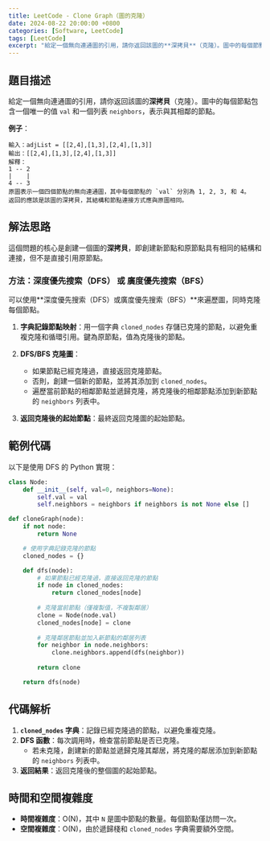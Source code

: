 ```yaml
---
title: LeetCode - Clone Graph（圖的克隆）
date: 2024-08-22 20:00:00 +0800
categories: [Software, LeetCode]
tags: [LeetCode] 
excerpt: "給定一個無向連通圖的引用，請你返回該圖的**深拷貝**（克隆）。圖中的每個節點包含一個唯一的值 `val` 和一個列表 `neighbors`，表示與其相鄰的節點"
---
```


## 題目描述
給定一個無向連通圖的引用，請你返回該圖的**深拷貝**（克隆）。圖中的每個節點包含一個唯一的值 `val` 和一個列表 `neighbors`，表示與其相鄰的節點。

**例子**：

```
輸入：adjList = [[2,4],[1,3],[2,4],[1,3]]
輸出：[[2,4],[1,3],[2,4],[1,3]]
解釋：
1 -- 2
|    |
4 -- 3
原圖表示一個四個節點的無向連通圖，其中每個節點的 `val` 分別為 1, 2, 3, 和 4。
返回的應該是該圖的深拷貝，其結構和節點連接方式應與原圖相同。
```

## 解法思路
這個問題的核心是創建一個圖的**深拷貝**，即創建新節點和原節點具有相同的結構和連接，但不是直接引用原節點。

### 方法：深度優先搜索（DFS） 或 廣度優先搜索（BFS）
可以使用**深度優先搜索（DFS）或廣度優先搜索（BFS）**來遍歷圖，同時克隆每個節點。

1. **字典記錄節點映射**：用一個字典 `cloned_nodes` 存儲已克隆的節點，以避免重複克隆和循環引用。鍵為原節點，值為克隆後的節點。

2. **DFS/BFS 克隆圖**：
   - 如果節點已經克隆過，直接返回克隆節點。
   - 否則，創建一個新的節點，並將其添加到 `cloned_nodes`。
   - 遍歷當前節點的相鄰節點並遞歸克隆，將克隆後的相鄰節點添加到新節點的 `neighbors` 列表中。

3. **返回克隆後的起始節點**：最終返回克隆圖的起始節點。

## 範例代碼

以下是使用 DFS 的 Python 實現：

```python
class Node:
    def __init__(self, val=0, neighbors=None):
        self.val = val
        self.neighbors = neighbors if neighbors is not None else []

def cloneGraph(node):
    if not node:
        return None

    # 使用字典記錄克隆的節點
    cloned_nodes = {}

    def dfs(node):
        # 如果節點已經克隆過，直接返回克隆的節點
        if node in cloned_nodes:
            return cloned_nodes[node]
        
        # 克隆當前節點（僅複製值，不複製鄰居）
        clone = Node(node.val)
        cloned_nodes[node] = clone
        
        # 克隆鄰居節點並加入新節點的鄰居列表
        for neighbor in node.neighbors:
            clone.neighbors.append(dfs(neighbor))
        
        return clone

    return dfs(node)
```

## 代碼解析
1. **`cloned_nodes` 字典**：記錄已經克隆過的節點，以避免重複克隆。
2. **DFS 函數**：每次調用時，檢查當前節點是否已克隆。
   - 若未克隆，創建新的節點並遞歸克隆其鄰居，將克隆的鄰居添加到新節點的 `neighbors` 列表中。
3. **返回結果**：返回克隆後的整個圖的起始節點。

## 時間和空間複雜度
- **時間複雜度**：O(N)，其中 `N` 是圖中節點的數量。每個節點僅訪問一次。
- **空間複雜度**：O(N)，由於遞歸棧和 `cloned_nodes` 字典需要額外空間。
